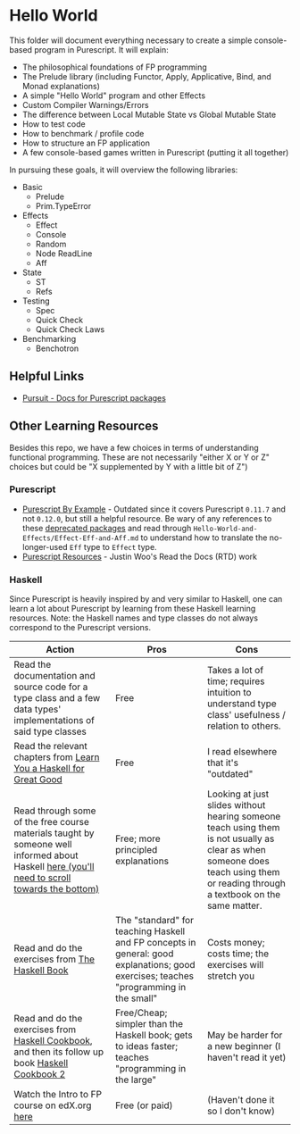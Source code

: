 # Hello World

This folder will document everything necessary to create a simple console-based program in Purescript. It will explain:
- The philosophical foundations of FP programming
- The Prelude library (including Functor, Apply, Applicative, Bind, and Monad explanations)
- A simple "Hello World" program and other Effects
- Custom Compiler Warnings/Errors
- The difference between Local Mutable State vs Global Mutable State
- How to test code
- How to benchmark / profile code
- How to structure an FP application
- A few console-based games written in Purescript (putting it all together)

In pursuing these goals, it will overview the following libraries:
- Basic
    - Prelude
    - Prim.TypeError
- Effects
    - Effect
    - Console
    - Random
    - Node ReadLine
    - Aff
- State
    - ST
    - Refs
- Testing
    - Spec
    - Quick Check
    - Quick Check Laws
- Benchmarking
    - Benchotron

## Helpful Links

- [Pursuit - Docs for Purescript packages](http://pursuit.purescript.org/)


## Other Learning Resources

Besides this repo, we have a few choices in terms of understanding functional programming. These are not necessarily "either X or Y or Z" choices but could be "X supplemented by Y with a little bit of Z")

### Purescript

- [Purescript By Example](https://leanpub.com/purescript/read#) - Outdated since it covers Purescript `0.11.7` and not `0.12.0`, but still a helpful resource. Be wary of any references to these [deprecated packages](https://github.com/purescript-deprecated) and read through `Hello-World-and-Effects/Effect-Eff-and-Aff.md` to understand how to translate the no-longer-used `Eff` type to `Effect` type.
- [Purescript Resources](https://purescript-resources.readthedocs.io/en/latest/index.html) - Justin Woo's Read the Docs (RTD) work

### Haskell

Since Purescript is heavily inspired by and very similar to Haskell, one can learn a lot about Purescript by learning from these Haskell learning resources. Note: the Haskell names and type classes do not always correspond to the Purescript versions.

| Action | Pros | Cons |
| --- | --- | --- |
| Read the documentation and source code for a type class and a few data types' implementations of said type classes | Free | Takes a lot of time; requires intuition to understand type class' usefulness / relation to others.
| Read the relevant chapters from [Learn You a Haskell for Great Good](http://learnyouahaskell.com/chapters) | Free | I read elsewhere that it's "outdated"
| Read through some of the free course materials taught by someone well informed about Haskell [here (you'll need to scroll towards the bottom)](https://github.com/bitemyapp/learnhaskell) | Free; more principled explanations | Looking at just slides without hearing someone teach using them is not usually as clear as when someone does teach using them or reading through a textbook on the same matter.
| Read and do the exercises from [The Haskell Book](http://haskellbook.com/) | The "standard" for teaching Haskell and FP concepts in general: good explanations; good exercises; teaches "programming in the small" | Costs money; costs time; the exercises will stretch you
| Read and do the exercises from [Haskell Cookbook](https://leanpub.com/haskellcookbook), and then its follow up book [Haskell Cookbook 2](https://leanpub.com/haskellcookbook2) | Free/Cheap; simpler than the Haskell book; gets to ideas faster; teaches "programming in the large" | May be harder for a new beginner (I haven't read it yet)
| Watch the Intro to FP course on edX.org [here](https://www.edx.org/course/introduction-functional-programming-delftx-fp101x-0) | Free (or paid) | (Haven't done it so I don't know)
